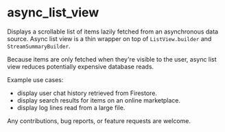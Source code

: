# async_list_view

Displays a scrollable list of items lazily fetched from an asynchronous data
source. Async list view is a thin wrapper on top of `ListView.builder` and
`StreamSummaryBuilder`.

Because items are only fetched when they're visible to the user, async list
view reduces potentially expensive database reads.

Example use cases:
 * display user chat history retrieved from Firestore.
 * display search results for items on an online marketplace.
 * display log lines read from a large file.

Any contributions, bug reports, or feature requests are  welcome.
